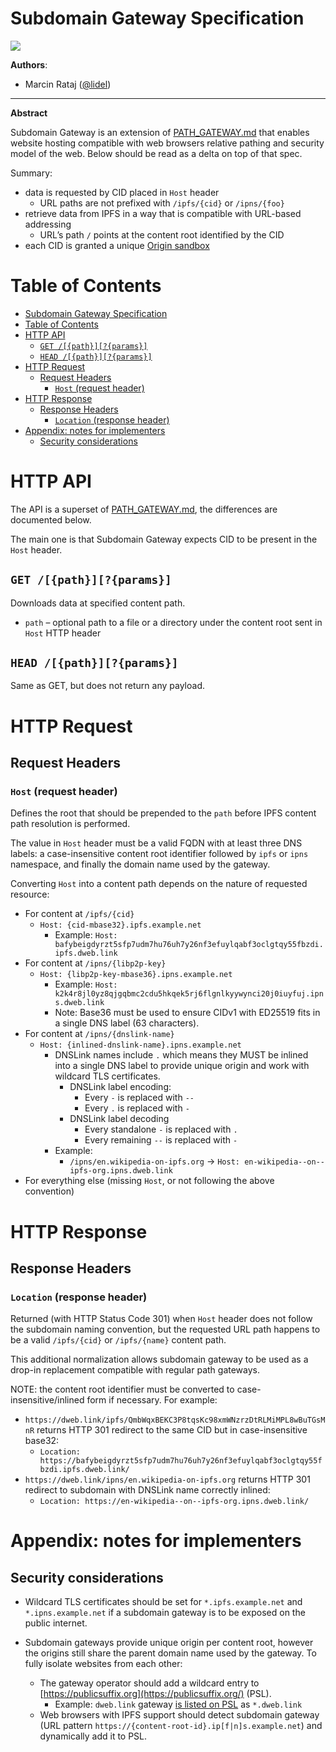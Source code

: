 # Subdomain Gateway Specification

![](https://img.shields.io/badge/status-wip-orange.svg?style=flat-square)

**Authors**:

- Marcin Rataj ([@lidel](https://github.com/lidel))

----

**Abstract**

Subdomain Gateway is an extension of  [PATH_GATEWAY.md](./PATH_GATEWAY.md) that
enables website hosting compatible with web browsers relative pathing and
security model of the web. Below should be read as a delta on top of that spec.

Summary:

- data is requested by CID placed in `Host` header
    - URL paths are not prefixed with `/ipfs/{cid}` or `/ipns/{foo}`
- retrieve data from IPFS in a way that is compatible with URL-based addressing
    - URL’s path `/` points at the content root identified by the CID
- each CID is granted a unique [Origin sandbox](https://en.wikipedia.org/wiki/Same-origin_policy)

# Table of Contents

- [Subdomain Gateway Specification](#subdomain-gateway-specification)
- [Table of Contents](#table-of-contents)
- [HTTP API](#http-api)
  - [`GET /[{path}][?{params}]`](#get-pathparams)
  - [`HEAD /[{path}][?{params}]`](#head-pathparams)
- [HTTP Request](#http-request)
  - [Request Headers](#request-headers)
    - [`Host` (request header)](#host-request-header)
- [HTTP Response](#http-response)
  - [Response Headers](#response-headers)
    - [`Location` (response header)](#location-response-header)
- [Appendix: notes for implementers](#appendix-notes-for-implementers)
  - [Security considerations](#security-considerations)

# HTTP API

The API is a superset of [PATH_GATEWAY.md](./PATH_GATEWAY.md), the differences
are documented below.

The main one is that Subdomain Gateway expects CID to be present in the `Host` header.

## `GET /[{path}][?{params}]`

Downloads data at specified content path.

- `path` – optional path to a file or a directory under the content root sent in `Host` HTTP header

## `HEAD /[{path}][?{params}]`

Same as GET, but does not return any payload.

# HTTP Request

## Request Headers

### `Host` (request header)

Defines the root that should be prepended to the `path` before IPFS content
path resolution is performed.

The value in `Host` header must be a valid FQDN with at least three DNS labels:
a case-insensitive content root identifier followed by `ipfs` or `ipns`
namespace, and finally the domain name used by the gateway.

Converting `Host` into a content path depends on the nature of requested resource:

- For content at  `/ipfs/{cid}`
    - `Host: {cid-mbase32}.ipfs.example.net`
        - Example: `Host: bafybeigdyrzt5sfp7udm7hu76uh7y26nf3efuylqabf3oclgtqy55fbzdi.ipfs.dweb.link`
- For content at `/ipns/{libp2p-key}`
    - `Host: {libp2p-key-mbase36}.ipns.example.net`
        - Example: `Host: k2k4r8jl0yz8qjgqbmc2cdu5hkqek5rj6flgnlkyywynci20j0iuyfuj.ipns.dweb.link`
        - Note: Base36 must be used to ensure CIDv1 with ED25519 fits in a single DNS label (63 characters).
- For content at `/ipns/{dnslink-name}`
    - `Host: {inlined-dnslink-name}.ipns.example.net`
        - DNSLink names include `.` which means they  MUST be inlined into a single DNS label to provide unique origin and work with wildcard TLS certificates.
            - DNSLink label encoding:
                - Every `-` is replaced with `--`
                - Every `.` is replaced with `-`
            - DNSLink label decoding
                - Every standalone `-` is replaced with `.`
                - Every remaining `--` is replaced with `-`
        - Example:
            - `/ipns/en.wikipedia-on-ipfs.org` → `Host: en-wikipedia--on--ipfs-org.ipns.dweb.link`
- For everything else (missing `Host`, or not following the above convention)

# HTTP Response

## Response Headers

### `Location` (response header)

Returned (with HTTP Status Code 301) when `Host` header does not follow the
subdomain naming convention, but the requested URL path happens to be a valid
`/ipfs/{cid}` or `/ipfs/{name}` content path.

This additional normalization allows subdomain gateway to be used as a drop-in
replacement compatible with regular path gateways.

NOTE: the content root identifier must be converted to case-insensitive/inlined
form if necessary. For example:
- `https://dweb.link/ipfs/QmbWqxBEKC3P8tqsKc98xmWNzrzDtRLMiMPL8wBuTGsMnR`
  returns HTTP 301 redirect to the same CID but in case-insensitive base32:
  - `Location: https://bafybeigdyrzt5sfp7udm7hu76uh7y26nf3efuylqabf3oclgtqy55fbzdi.ipfs.dweb.link/`
- `https://dweb.link/ipns/en.wikipedia-on-ipfs.org` returns HTTP 301 redirect
  to subdomain with DNSLink name correctly inlined:
  - `Location: https://en-wikipedia--on--ipfs-org.ipns.dweb.link/`

# Appendix: notes for implementers

## Security considerations

- Wildcard TLS certificates should be set for `*.ipfs.example.net` and
  `*.ipns.example.net` if a subdomain gateway is to be exposed on the public
  internet.

- Subdomain gateways provide unique origin per content root, however the
  origins still share the parent domain name used by the gateway. To fully
  isolate websites from each other:
    - The gateway operator should add a wildcard entry to
      [https://publicsuffix.org](https://publicsuffix.org/)  (PSL).
        - Example: `dweb.link` gateway [is listed on PSL](https://publicsuffix.org/list/public_suffix_list.dat) as `*.dweb.link`
    - Web browsers with IPFS support should detect subdomain gateway (URL
      pattern `https://{content-root-id}.ip[f|n]s.example.net`) and dynamically
      add it to PSL.
